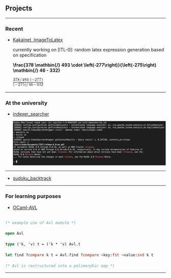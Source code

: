 ## Projects

---

### Recent

- [Kakainet, ImageToLatex](https://github.com/kakainet/ImageToLatex)
    
    currently working on [ITL-0]: random latex expression generation based on specification 
    
    __\frac{378 \mathbin{/} 493 \cdot \left(-277\right)}{\left(-275\right) \mathbin{/} 46 - 332}__

    <img src="images/1.png?raw=true"/>

---

### At the university

- [indexer_searcher](https://github.com/kubachrabanski/indexer_searcher)

    <img src="images/2.png?raw=true"/>

---

- [sudoku_backtrack](https://github.com/kubachrabanski/sudoku_backtrack)
<!---
<img src="images/dummy_thumbnail.jpg?raw=true"/>
--->

---
### For learning purposes

- [OCaml-AVL](https://github.com/kubachrabanski/OCaml-AVL)
```ocaml

(* example use of Avl module *)

open Avl

type ('k, 'v) t = ('k * 'v) Avl.t

let find ?compare k t = Avl.find ?compare ~key:fst ~value:snd k t

(* Avl is restructured into a polimorphic map *)

```

---
